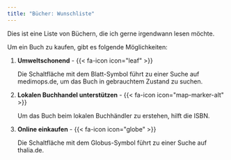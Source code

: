```yaml
---
title: "Bücher: Wunschliste"
---
```

Dies ist eine Liste von Büchern, die ich gerne irgendwann lesen möchte.

Um ein Buch zu kaufen, gibt es folgende Möglichkeiten:

1. **Umweltschonend** - {{< fa-icon icon="leaf" >}}

   Die Schaltfläche mit dem Blatt-Symbol führt zu einer Suche auf medimops.de, 
   um das Buch in gebrauchtem Zustand zu suchen.

2. **Lokalen Buchhandel unterstützen** - {{< fa-icon icon="map-marker-alt" >}}

   Um das Buch beim lokalen Buchhändler zu erstehen, hilft die ISBN.

3. **Online einkaufen** - {{< fa-icon icon="globe" >}}

   Die Schaltfläche mit dem Globus-Symbol führt zu einer Suche auf thalia.de.